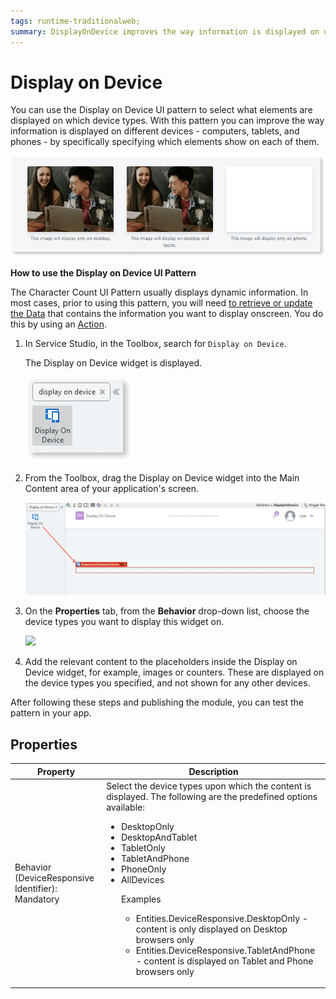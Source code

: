 ```yaml
---
tags: runtime-traditionalweb; 
summary: DisplayOnDevice improves the way information is displayed on different devices.
---
```


# Display on Device 

You can use the Display on Device UI pattern to select what elements are displayed on which device types. With this pattern you can improve the way information is displayed on different devices - computers, tablets, and phones - by specifically specifying which elements show on each of them. 

  ![](<images/displayondevice-image-4.png>)

**How to use the Display on Device UI Pattern**

The Character Count UI Pattern usually displays dynamic information. In most cases, prior to using this pattern, you will need [to retrieve or update the Data](../../../../../develop/data/intro.md) that contains the information you want to display onscreen. You do this by using an [Action](../../../../../develop/logic/action-web.md). 


1. In Service Studio, in the Toolbox, search for `Display on Device`. 

    The Display on Device widget is displayed.

    ![](<images/displayondevice-image-5.png>)
  
1. From the Toolbox, drag the Display on Device widget into the Main Content area of your application's screen.

    ![](<images/displayondevice-image-6.png>)

1. On the **Properties** tab, from the **Behavior** drop-down list, choose the device types you want to display this widget on.

    ![](<images/displayondevice-image-2.png>)

5. Add the relevant content to the placeholders inside the Display on Device widget, for example, images or counters. These are displayed on the device types you specified, and not shown for any other devices.

After following these steps and publishing the module, you can test the pattern in your app.

## Properties

| **Property** |  **Description** |
|---|---|
| Behavior (DeviceResponsive Identifier): Mandatory | Select the device types upon which the content is displayed. The following are the predefined options available: <p><ul><li>DesktopOnly</li><li>DesktopAndTablet</li><li>TabletOnly</li><li>TabletAndPhone</li><li>PhoneOnly</li><li>AllDevices</li><p>Examples<ul><li>Entities.DeviceResponsive.DesktopOnly - content is only displayed on Desktop browsers only</li><li>Entities.DeviceResponsive.TabletAndPhone - content is displayed on Tablet and Phone browsers only</li></ul></p>|


<!---  Added to yml file
## See also
* OutSystems UI Live Style Guide : [Display on Device](https://outsystemsui.outsystems.com/WebStyleGuidePreview/DisplayOnDevice.aspx)
* OutSystems UI Pattern Page: [Display on Device](https://outsystemsui.outsystems.com/OutSystemsUIWebsite/PatternDetail?PatternId=32)

